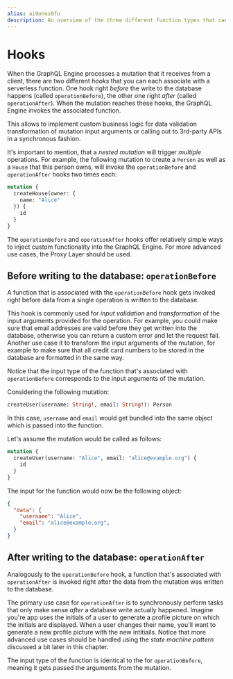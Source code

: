 ```yaml
---
alias: ai9onos0fu 
description: An overview of the three different function types that can be used on the Graphcool platform and how to use them.
---
```


# Hooks

When the GraphQL Engine processes a mutation that it receives from a client, there are two different _hooks_ that you can each associate with a serverless function. One hook right _before_ the write to the database happens (called `operationBefore`), the other one right _after_ (called `operationAfter`). When the mutation reaches these hooks, the GraphQL Engine invokes the associated function.

This allows to implement custom business logic for data validation transformation of mutation input arguments or calling out to 3rd-party APIs in a synchronous fashion.

It's important to mention, that a _nested mutation_ will trigger _multiple_ operations. For example, the following mutation to create a `Person` as well as a `House` that this person owns, will invoke the `operationBefore` and `operationAfter` hooks two times each:

```graphql
mutation {
  createHouse(owner: {
    name: "Alice"
  }) {
    id
  }
}
```

<InfoBox type="info">

The `operationBefore` and `operationAfter` hooks offer relatively simple ways to inject custom functionality into the GraphQL Engine. For more advanced use cases, the Proxy Layer should be used.

</InfoBox>

## Before writing to the database: `operationBefore`

A function that is associated with the `operationBefore` hook gets invoked right before data from a single operation is written to the database.

This hook is commonly used for _input validation_ and _transformation_ of the input arguments provided for the operation. For example, you could make sure that email addresses are valid before they get written into the database, otherwise you can return a custom error and let the request fail. Another use case it to transform the input arguments of the mutation, for example to make sure that all credit card numbers to be stored in the database are formatted in the same way.

Notice that the input type of the function that's associated with `operationBefore` corresponds to the input arguments of the mutation.

Considering the following mutation:

```graphql
createUser(username: String!, email: String!): Person
```

In this case, `username` and `email` would get bundled into the same object which is passed into the function.

Let's assume the mutation would be called as follows:

```graphql
mutation {
  createUser(username: "Alice", email: "alice@example.org") {
    id
  }
}
```

The input for the function would now be the following object:

```json
{
  "data": {
    "username": "Alice",
    "email": "alice@example.org",
  }
}  
```


## After writing to the database: `operationAfter`

Analogously to the `operationBefore` hook, a function that's associated with `operationAfter` is invoked right after the data from the mutation was written to the database.

The primary use case for `operationAfter` is to synchronously perform tasks that only make sense _after_ a database write actually happened. Imagine you're app uses the initials of a user to generate a profile picture on which the initials are displayed. When a user changes their name, you'll want to generate a new profile picture with the new intitiails. Notice that more advanced use cases should be handled using the _state machine pattern_ discussed a bit later in this chapter.

The input type of the function is identical to the for `operationBefore`, meaning it gets passed the arguments from the mutation. 
